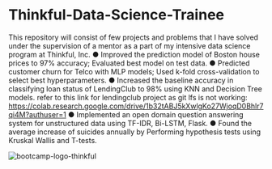 # Thinkful-Data-Science-Trainee
This repository will consist of few projects and problems that I have solved under the supervision of a mentor as a part of my intensive data science program at Thinkful, Inc.
●	Improved the prediction model of Boston house prices to 97% accuracy; Evaluated best model on test data.
●	Predicted customer churn for Telco with MLP models; Used k-fold cross-validation to select best hyperparameters.
●	Increased the baseline accuracy in classifying loan status of LendingClub to 98% using KNN and Decision Tree models. 
refer to this link for lendingclub project as git lfs is not working: https://colab.research.google.com/drive/1b32tABJ5kXwlgKo27WjoqD0Bhlr7qi4M?authuser=1
●	Implemented an open domain question answering system for unstructured data using TF-IDR, Bi-LSTM, Flask.
●	Found the average increase of suicides annually by Performing hypothesis tests using Kruskal Wallis and T-tests.

![bootcamp-logo-thinkful](https://user-images.githubusercontent.com/55968160/81120965-97473200-8ee2-11ea-936e-f1142ee00ae0.png)
